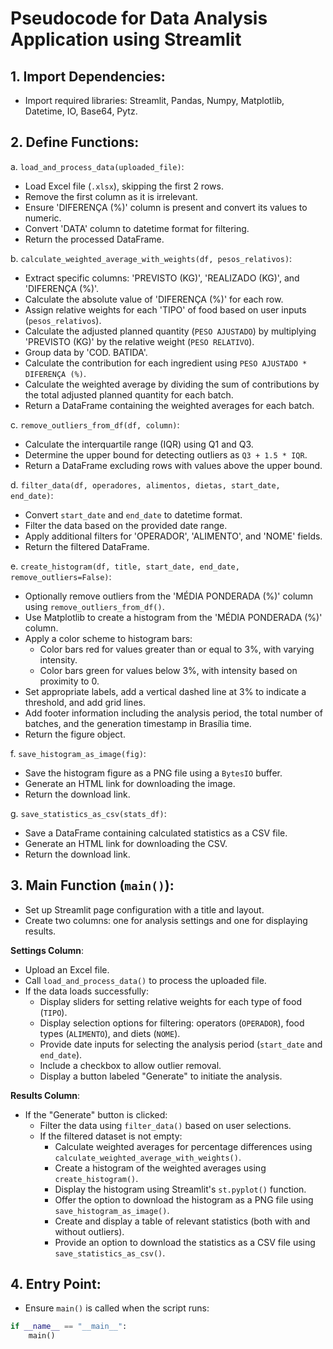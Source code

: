 # Pseudocode for Data Analysis Application using Streamlit

## 1. **Import Dependencies**:
   - Import required libraries: Streamlit, Pandas, Numpy, Matplotlib, Datetime, IO, Base64, Pytz.

## 2. **Define Functions**:

   a. `load_and_process_data(uploaded_file)`:
   - Load Excel file (`.xlsx`), skipping the first 2 rows.
   - Remove the first column as it is irrelevant.
   - Ensure 'DIFERENÇA (%)' column is present and convert its values to numeric.
   - Convert 'DATA' column to datetime format for filtering.
   - Return the processed DataFrame.

   b. `calculate_weighted_average_with_weights(df, pesos_relativos)`:
   - Extract specific columns: 'PREVISTO (KG)', 'REALIZADO (KG)', and 'DIFERENÇA (%)'.
   - Calculate the absolute value of 'DIFERENÇA (%)' for each row.
   - Assign relative weights for each 'TIPO' of food based on user inputs (`pesos_relativos`).
   - Calculate the adjusted planned quantity (`PESO AJUSTADO`) by multiplying 'PREVISTO (KG)' by the relative weight (`PESO RELATIVO`).
   - Group data by 'COD. BATIDA'.
   - Calculate the contribution for each ingredient using `PESO AJUSTADO * DIFERENÇA (%)`.
   - Calculate the weighted average by dividing the sum of contributions by the total adjusted planned quantity for each batch.
   - Return a DataFrame containing the weighted averages for each batch.

   c. `remove_outliers_from_df(df, column)`:
   - Calculate the interquartile range (IQR) using Q1 and Q3.
   - Determine the upper bound for detecting outliers as `Q3 + 1.5 * IQR`.
   - Return a DataFrame excluding rows with values above the upper bound.

   d. `filter_data(df, operadores, alimentos, dietas, start_date, end_date)`:
   - Convert `start_date` and `end_date` to datetime format.
   - Filter the data based on the provided date range.
   - Apply additional filters for 'OPERADOR', 'ALIMENTO', and 'NOME' fields.
   - Return the filtered DataFrame.

   e. `create_histogram(df, title, start_date, end_date, remove_outliers=False)`:
   - Optionally remove outliers from the 'MÉDIA PONDERADA (%)' column using `remove_outliers_from_df()`.
   - Use Matplotlib to create a histogram from the 'MÉDIA PONDERADA (%)' column.
   - Apply a color scheme to histogram bars:
     - Color bars red for values greater than or equal to 3%, with varying intensity.
     - Color bars green for values below 3%, with intensity based on proximity to 0.
   - Set appropriate labels, add a vertical dashed line at 3% to indicate a threshold, and add grid lines.
   - Add footer information including the analysis period, the total number of batches, and the generation timestamp in Brasília time.
   - Return the figure object.

   f. `save_histogram_as_image(fig)`:
   - Save the histogram figure as a PNG file using a `BytesIO` buffer.
   - Generate an HTML link for downloading the image.
   - Return the download link.

   g. `save_statistics_as_csv(stats_df)`:
   - Save a DataFrame containing calculated statistics as a CSV file.
   - Generate an HTML link for downloading the CSV.
   - Return the download link.

## 3. **Main Function (`main()`)**:

   - Set up Streamlit page configuration with a title and layout.
   - Create two columns: one for analysis settings and one for displaying results.

   **Settings Column**:
   - Upload an Excel file.
   - Call `load_and_process_data()` to process the uploaded file.
   - If the data loads successfully:
     - Display sliders for setting relative weights for each type of food (`TIPO`).
     - Display selection options for filtering: operators (`OPERADOR`), food types (`ALIMENTO`), and diets (`NOME`).
     - Provide date inputs for selecting the analysis period (`start_date` and `end_date`).
     - Include a checkbox to allow outlier removal.
     - Display a button labeled "Generate" to initiate the analysis.

   **Results Column**:
   - If the "Generate" button is clicked:
     - Filter the data using `filter_data()` based on user selections.
     - If the filtered dataset is not empty:
       - Calculate weighted averages for percentage differences using `calculate_weighted_average_with_weights()`.
       - Create a histogram of the weighted averages using `create_histogram()`.
       - Display the histogram using Streamlit's `st.pyplot()` function.
       - Offer the option to download the histogram as a PNG file using `save_histogram_as_image()`.
       - Create and display a table of relevant statistics (both with and without outliers).
       - Provide an option to download the statistics as a CSV file using `save_statistics_as_csv()`.

## 4. **Entry Point**:
   - Ensure `main()` is called when the script runs:
   ```python
   if __name__ == "__main__":
       main()
